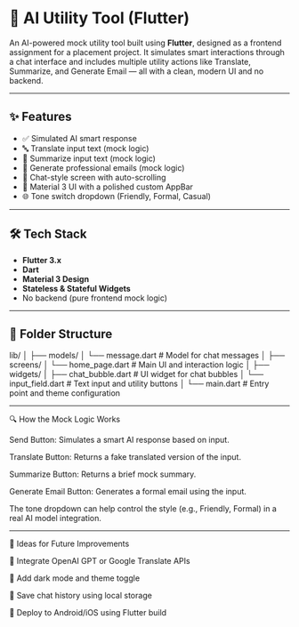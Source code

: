 # 🧠 AI Utility Tool (Flutter)

An AI-powered mock utility tool built using **Flutter**, designed as a frontend assignment for a placement project. It simulates smart interactions through a chat interface and includes multiple utility actions like Translate, Summarize, and Generate Email — all with a clean, modern UI and no backend.

---

## ✨ Features

- ✅ Simulated AI smart response
- 🔤 Translate input text (mock logic)
- 📝 Summarize input text (mock logic)
- 📧 Generate professional emails (mock logic)
- 💬 Chat-style screen with auto-scrolling
- 🎨 Material 3 UI with a polished custom AppBar
- 🌐 Tone switch dropdown (Friendly, Formal, Casual)

---

## 🛠️ Tech Stack

- **Flutter 3.x**
- **Dart**
- **Material 3 Design**
- **Stateless & Stateful Widgets**
- No backend (pure frontend mock logic)

---

## 📁 Folder Structure
lib/
│
├── models/
│ └── message.dart # Model for chat messages
│
├── screens/
│ └── home_page.dart # Main UI and interaction logic
│
├── widgets/
│ ├── chat_bubble.dart # UI widget for chat bubbles
│ └── input_field.dart # Text input and utility buttons
│
└── main.dart # Entry point and theme configuration

---

🔍 How the Mock Logic Works

Send Button: Simulates a smart AI response based on input.

Translate Button: Returns a fake translated version of the input.

Summarize Button: Returns a brief mock summary.

Generate Email Button: Generates a formal email using the input.

The tone dropdown can help control the style (e.g., Friendly, Formal) in a real AI model integration.

---

🧩 Ideas for Future Improvements

🔗 Integrate OpenAI GPT or Google Translate APIs

🌙 Add dark mode and theme toggle

💾 Save chat history using local storage

📲 Deploy to Android/iOS using Flutter build


